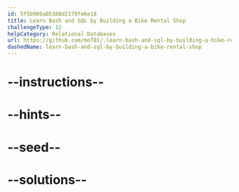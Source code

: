 ```yaml
---
id: 5f5b969a05380d2179fe6e18
title: Learn Bash and SQL by Building a Bike Rental Shop
challengeType: 12
helpCategory: Relational Databases
url: https://github.com/moT01/.learn-bash-and-sql-by-building-a-bike-rental-shop
dashedName: learn-bash-and-sql-by-building-a-bike-rental-shop
---
```



# --instructions--

# --hints--

# --seed--

# --solutions--
